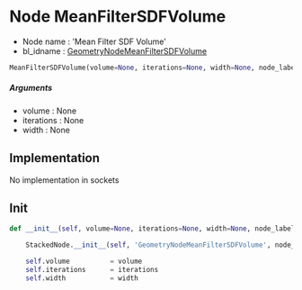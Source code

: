 # Node MeanFilterSDFVolume

- Node name : 'Mean Filter SDF Volume'
- bl_idname : [GeometryNodeMeanFilterSDFVolume](https://docs.blender.org/api/current/bpy.types.GeometryNodeMeanFilterSDFVolume.html)


``` python
MeanFilterSDFVolume(volume=None, iterations=None, width=None, node_label=None, node_color=None)
```
##### Arguments

- volume : None
- iterations : None
- width : None

## Implementation

No implementation in sockets

## Init

``` python
def __init__(self, volume=None, iterations=None, width=None, node_label=None, node_color=None):

    StackedNode.__init__(self, 'GeometryNodeMeanFilterSDFVolume', node_label=node_label, node_color=node_color)

    self.volume          = volume
    self.iterations      = iterations
    self.width           = width
```
